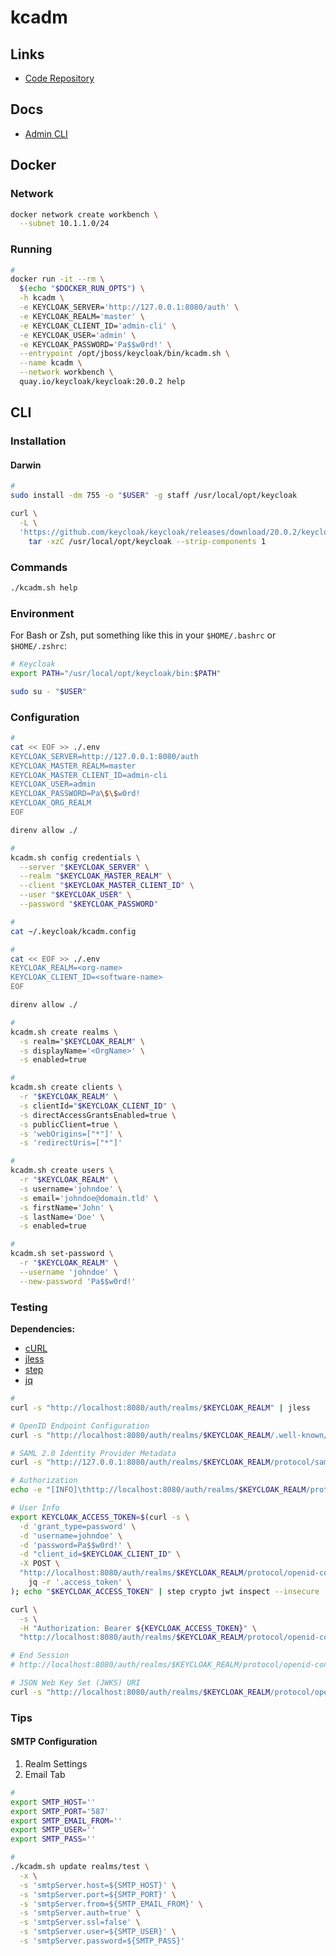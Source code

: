 # kcadm

## Links

- [Code Repository](https://github.com/keycloak/keycloak/tree/main/integration/client-cli/admin-cli)

## Docs

- [Admin CLI](https://github.com/keycloak/keycloak-documentation/blob/main/server_admin/topics/admin-cli.adoc)

<!-- ## Kubectl

```sh
#
kubectl create secret generic keycloak-secrets \
  --from-env-file=./.env

#
kubectl run -it --rm \
  --image quay.io/keycloak/keycloak:20.0.2 \
  --overrides '{
  "spec": {
    "containers": [{
      "name": "keycloak",
      "image": "quay.io/keycloak/keycloak:20.0.2",
      "command": ["/bin/bash"],
      "workingDir": "/opt/jboss/keycloak/bin",
      "resources": {
        "limits": {
          "cpu": "2",
          "memory": "2Gi"
        },
        "requests": {
          "cpu": "2",
          "memory": "2Gi"
        }
      },
      "stdin": true,
      "tty": true,
      "envFrom": [{
        "secretRef": {
          "name": "keycloak-secrets"
        }
      }]
    }]
  }
}' \
  keycloak
``` -->

## Docker

### Network

```sh
docker network create workbench \
  --subnet 10.1.1.0/24
```

### Running

```sh
#
docker run -it --rm \
  $(echo "$DOCKER_RUN_OPTS") \
  -h kcadm \
  -e KEYCLOAK_SERVER='http://127.0.0.1:8080/auth' \
  -e KEYCLOAK_REALM='master' \
  -e KEYCLOAK_CLIENT_ID='admin-cli' \
  -e KEYCLOAK_USER='admin' \
  -e KEYCLOAK_PASSWORD='Pa$$w0rd!' \
  --entrypoint /opt/jboss/keycloak/bin/kcadm.sh \
  --name kcadm \
  --network workbench \
  quay.io/keycloak/keycloak:20.0.2 help
```

## CLI

### Installation

#### Darwin

```sh
#
sudo install -dm 755 -o "$USER" -g staff /usr/local/opt/keycloak

curl \
  -L \
  'https://github.com/keycloak/keycloak/releases/download/20.0.2/keycloak-20.0.2.tar.gz' | \
    tar -xzC /usr/local/opt/keycloak --strip-components 1
```

### Commands

```sh
./kcadm.sh help
```

### Environment

For Bash or Zsh, put something like this in your `$HOME/.bashrc` or `$HOME/.zshrc`:

```sh
# Keycloak
export PATH="/usr/local/opt/keycloak/bin:$PATH"
```

```sh
sudo su - "$USER"
```

### Configuration

```sh
#
cat << EOF >> ./.env
KEYCLOAK_SERVER=http://127.0.0.1:8080/auth
KEYCLOAK_MASTER_REALM=master
KEYCLOAK_MASTER_CLIENT_ID=admin-cli
KEYCLOAK_USER=admin
KEYCLOAK_PASSWORD=Pa\$\$w0rd!
KEYCLOAK_ORG_REALM
EOF

direnv allow ./

#
kcadm.sh config credentials \
  --server "$KEYCLOAK_SERVER" \
  --realm "$KEYCLOAK_MASTER_REALM" \
  --client "$KEYCLOAK_MASTER_CLIENT_ID" \
  --user "$KEYCLOAK_USER" \
  --password "$KEYCLOAK_PASSWORD"

#
cat ~/.keycloak/kcadm.config

#
cat << EOF >> ./.env
KEYCLOAK_REALM=<org-name>
KEYCLOAK_CLIENT_ID=<software-name>
EOF

direnv allow ./

#
kcadm.sh create realms \
  -s realm="$KEYCLOAK_REALM" \
  -s displayName='<OrgName>' \
  -s enabled=true

#
kcadm.sh create clients \
  -r "$KEYCLOAK_REALM" \
  -s clientId="$KEYCLOAK_CLIENT_ID" \
  -s directAccessGrantsEnabled=true \
  -s publicClient=true \
  -s 'webOrigins=["*"]' \
  -s 'redirectUris=["*"]'

#
kcadm.sh create users \
  -r "$KEYCLOAK_REALM" \
  -s username='johndoe' \
  -s email='johndoe@domain.tld' \
  -s firstName='John' \
  -s lastName='Doe' \
  -s enabled=true

#
kcadm.sh set-password \
  -r "$KEYCLOAK_REALM" \
  --username 'johndoe' \
  --new-password 'Pa$$w0rd!'
```

<!--
./kcadm.sh create components \
 -r test \
 -s name=uid-attribute-to-email-mapper \
 -s providerId=user-attribute-ldap-mapper \
 -s providerType=org.keycloak.storage.ldap.mappers.LDAPStorageMapper \
 -s parentId=johndoe \
 -s 'config."user.model.attribute"=["email"]' \
 -s 'config."ldap.attribute"=["uid"]' \
 -s 'config."read.only"=["false"]' \
 -s 'config."always.read.value.from.ldap"=["false"]' \
 -s 'config."is.mandatory.in.ldap"=["false"]'

./kcadm.sh delete realms/test
-->

### Testing

**Dependencies:**

- [cURL](/curl.md)
- [jless](/jless.md)
- [step](/step.md)
- [jq](/jq.md)

```sh
#
curl -s "http://localhost:8080/auth/realms/$KEYCLOAK_REALM" | jless

# OpenID Endpoint Configuration
curl -s "http://localhost:8080/auth/realms/$KEYCLOAK_REALM/.well-known/openid-configuration" | jless

# SAML 2.0 Identity Provider Metadata
curl -s "http://127.0.0.1:8080/auth/realms/$KEYCLOAK_REALM/protocol/saml/descriptor"

# Authorization
echo -e "[INFO]\thttp://localhost:8080/auth/realms/$KEYCLOAK_REALM/protocol/openid-connect/auth?scope=openid&response_type=code&client_id=$KEYCLOAK_CLIENT_ID&redirect_uri=https://oauth.pstmn.io/v1/callback"

# User Info
export KEYCLOAK_ACCESS_TOKEN=$(curl -s \
  -d 'grant_type=password' \
  -d 'username=johndoe' \
  -d 'password=Pa$$w0rd!' \
  -d "client_id=$KEYCLOAK_CLIENT_ID" \
  -X POST \
  "http://localhost:8080/auth/realms/$KEYCLOAK_REALM/protocol/openid-connect/token" | \
    jq -r '.access_token' \
); echo "$KEYCLOAK_ACCESS_TOKEN" | step crypto jwt inspect --insecure

curl \
  -s \
  -H "Authorization: Bearer ${KEYCLOAK_ACCESS_TOKEN}" \
  "http://localhost:8080/auth/realms/$KEYCLOAK_REALM/protocol/openid-connect/userinfo" | jless

# End Session
# http://localhost:8080/auth/realms/$KEYCLOAK_REALM/protocol/openid-connect/logout

# JSON Web Key Set (JWKS) URI
curl -s "http://localhost:8080/auth/realms/$KEYCLOAK_REALM/protocol/openid-connect/certs" | jless
```

<!--
location_header=$(curl -sS -D - "${KEYCLOAK_URL}/admin/realms/${REALM}/users" \
  -H 'Content-Type: application/json' \
  -H "Authorization: Bearer ${ADMIN_TOKEN}" \
  -d "{\"username\":\"user-${count}\", \"enabled\":\"true\"}" | grep -Fi 'Location:')

user_id=$(echo "${location_header##*/}" | tr -d '\r')

curl -sS -X PUT "${KEYCLOAK_URL}/admin/realms/${REALM}/users/${user_id}/reset-password" \
  -H 'Content-Type: application/json' \
  -H "Authorization: Bearer ${ADMIN_TOKEN}" \
  -d '{"type":"password", "value":"user", "temporary":false}'
-->

### Tips

#### SMTP Configuration

1. Realm Settings
2. Email Tab

```sh
#
export SMTP_HOST=''
export SMTP_PORT='587'
export SMTP_EMAIL_FROM=''
export SMTP_USER=''
export SMTP_PASS=''

#
./kcadm.sh update realms/test \
  -x \
  -s 'smtpServer.host=${SMTP_HOST}' \
  -s 'smtpServer.port=${SMTP_PORT}' \
  -s 'smtpServer.from=${SMTP_EMAIL_FROM}' \
  -s 'smtpServer.auth=true' \
  -s 'smtpServer.ssl=false' \
  -s 'smtpServer.user=${SMTP_USER}' \
  -s 'smtpServer.password=${SMTP_PASS}'
```
